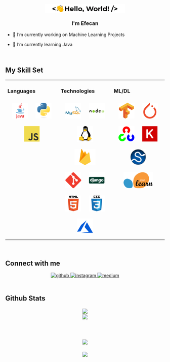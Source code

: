 <div align="center">
<img src="images/gif.gif" align="center" style="width: 50%" />
</div>  
  

### <div align="center">I'm Efecan</div>  
  

- 🔭 I’m currently working on Machine Learning Projects
  

- 🌱 I’m currently learning Java
  
<br/>  


## My Skill Set  
<table><tr><td valign="top" width="33%">



### Languages  
<div align="center">  
<a href="https://www.java.com/" target="_blank"><img style="margin: 10px" src="images/java.svg" alt="Java" height="50" /></a>  
<a href="https://www.python.org/" target="_blank"><img style="margin: 10px" src="images/python.svg" alt="Python" height="50" /></a>  
<a href="https://www.javascript.com/" target="_blank"><img style="margin: 10px" src="images/js.svg" alt="JavaScript" height="50" /></a>  
</div>

</td><td valign="top" width="33%">



### Technologies  
<div align="center">  
<a href="https://www.mysql.com/" target="_blank"><img style="margin: 10px" src="images/mysql.svg" alt="MySQL" height="50" /></a>  
<a href="https://nodejs.org/" target="_blank"><img style="margin: 10px" src="images/nodejs.svg" alt="Node.js" height="50" /></a>  
<a href="https://www.linux.org/" target="_blank"><img style="margin: 10px" src="images/linux.svg" alt="Linux" height="50" /></a>  
<a href="https://firebase.google.com/" target="_blank"><img style="margin: 10px" src="images/firebase.png" alt="Firebase" height="50" /></a>  
<a href="https://github.com/" target="_blank"><img style="margin: 10px" src="images/git.svg" alt="Git" height="50" /></a>  
<a href="https://www.djangoproject.com/" target="_blank"><img style="margin: 10px" src="images/django.svg" alt="Django" height="50" /></a>  
<a href="https://en.wikipedia.org/wiki/HTML5" target="_blank"><img style="margin: 10px" src="images/html.svg" alt="HTML5" height="50" /></a>  
<a href="https://www.w3schools.com/css/" target="_blank"><img style="margin: 10px" src="images/css.svg" alt="CSS3" height="50" /></a>  
<a href="https://azure.microsoft.com/en-in/" target="_blank"><img style="margin: 10px" src="images/azure.svg" alt="Azure" height="50" /></a>  
</div>

</td><td valign="top" width="33%">



### ML/DL  
<div align="center">  
<a href="https://www.tensorflow.org/" target="_blank"><img style="margin: 10px" src="images/tensorflow.svg" alt="TensorFlow" height="50" /></a>  
<a href="https://pytorch.org/" target="_blank"><img style="margin: 10px" src="images/keras.svg" alt="pytorch" height="50" /></a>  
<a href="https://opencv.org/" target="_blank"><img style="margin: 10px" src="images/opencv.svg" alt="OpenCV" height="50" /></a>  
<a href="https://keras.io/" target="_blank"><img style="margin: 10px" src="images/keras.png" alt="Keras" height="50" /></a>  
<a href="https://scipy.org/" target="_blank"><img style="margin: 10px" src="images/1200px-SCIPY_2.svg.png" alt="Scipy" height="50" /></a>  
  <a href="https://scikit-learn.org/stable/" target="_blank"><img style="margin: 10px" src="images/sci.png" alt="Scikit" height="50" /></a>  

</div>
</td></tr></table>  

<br/>  


## Connect with me  
<div align="center">
<a href="https://github.com/efecanxrd" target="_blank">
<img src=https://img.shields.io/badge/github-%2324292e.svg?&style=for-the-badge&logo=github&logoColor=white alt=github style="margin-bottom: 5px;" />
</a>
<a href="https://instagram.com/efecanxrd" target="_blank">
<img src=https://img.shields.io/badge/instagram-%23000000.svg?&style=for-the-badge&logo=instagram&logoColor=white alt=instagram style="margin-bottom: 5px;" />
</a>
<a href="https://efecanxrd.medium.com" target="_blank">
<img src=https://img.shields.io/badge/medium-%23292929.svg?&style=for-the-badge&logo=medium&logoColor=white alt=medium style="margin-bottom: 5px;" />
</a>  
</div>  
  

<br/>  


## Github Stats  
<div align="center"><img src="https://github-readme-stats.vercel.app/api?username=efecanxrd&show_icons=true&theme=midnight-purple&count_private=true&hide_border=true" align="center" /></div>  

<div align="center"><img src="https://github-readme-stats.vercel.app/api/top-langs/?username=efecanxrd&hide_border=true&theme=midnight-purple&layout=compact" align="center" /></div>  

<br/>  


## 
  

<br/>  

<div align="center"><img src="https://spotify-github-profile.vercel.app/api/view?uid=21aqgi6oi4yj2kbfvsukwfwia&cover_image=true&theme=default&show_offline=false&background_color=272626&bar_color=050505&bar_color_cover=false" /></div>  

<br/>  

<div align="center">
<img src="https://komarev.com/ghpvc/?username=efecanxrd&&style=flat-square" align="center" />
</div>  
  

<br/>  

<div align="center"></div>
<br />
